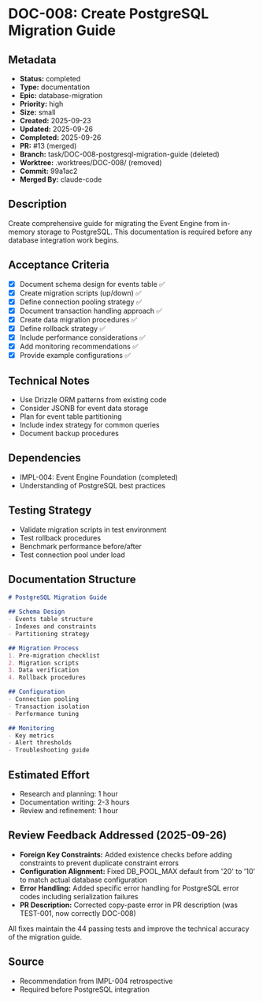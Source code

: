 # DOC-008: Create PostgreSQL Migration Guide

## Metadata
- **Status:** completed
- **Type:** documentation
- **Epic:** database-migration
- **Priority:** high
- **Size:** small
- **Created:** 2025-09-23
- **Updated:** 2025-09-26
- **Completed:** 2025-09-26
- **PR:** #13 (merged)
- **Branch:** task/DOC-008-postgresql-migration-guide (deleted)
- **Worktree:** .worktrees/DOC-008/ (removed)
- **Commit:** 99a1ac2
- **Merged By:** claude-code

## Description
Create comprehensive guide for migrating the Event Engine from in-memory storage to PostgreSQL. This documentation is required before any database integration work begins.

## Acceptance Criteria
- [x] Document schema design for events table ✅
- [x] Create migration scripts (up/down) ✅
- [x] Define connection pooling strategy ✅
- [x] Document transaction handling approach ✅
- [x] Create data migration procedures ✅
- [x] Define rollback strategy ✅
- [x] Include performance considerations ✅
- [x] Add monitoring recommendations ✅
- [x] Provide example configurations ✅

## Technical Notes
- Use Drizzle ORM patterns from existing code
- Consider JSONB for event data storage
- Plan for event table partitioning
- Include index strategy for common queries
- Document backup procedures

## Dependencies
- IMPL-004: Event Engine Foundation (completed)
- Understanding of PostgreSQL best practices

## Testing Strategy
- Validate migration scripts in test environment
- Test rollback procedures
- Benchmark performance before/after
- Test connection pool under load

## Documentation Structure
```markdown
# PostgreSQL Migration Guide

## Schema Design
- Events table structure
- Indexes and constraints
- Partitioning strategy

## Migration Process
1. Pre-migration checklist
2. Migration scripts
3. Data verification
4. Rollback procedures

## Configuration
- Connection pooling
- Transaction isolation
- Performance tuning

## Monitoring
- Key metrics
- Alert thresholds
- Troubleshooting guide
```

## Estimated Effort
- Research and planning: 1 hour
- Documentation writing: 2-3 hours
- Review and refinement: 1 hour

## Review Feedback Addressed (2025-09-26)
- **Foreign Key Constraints:** Added existence checks before adding constraints to prevent duplicate constraint errors
- **Configuration Alignment:** Fixed DB_POOL_MAX default from '20' to '10' to match actual database configuration
- **Error Handling:** Added specific error handling for PostgreSQL error codes including serialization failures
- **PR Description:** Corrected copy-paste error in PR description (was TEST-001, now correctly DOC-008)

All fixes maintain the 44 passing tests and improve the technical accuracy of the migration guide.

## Source
- Recommendation from IMPL-004 retrospective
- Required before PostgreSQL integration
